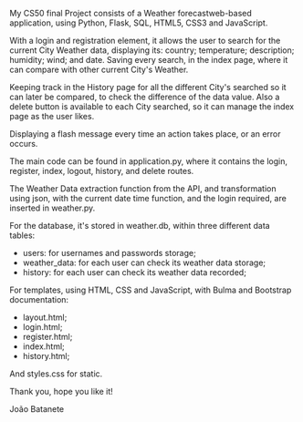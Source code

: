 My CS50 final Project consists of a Weather forecastweb-based application, using Python, Flask, SQL, HTML5, CSS3 and JavaScript.

With a login and registration element, it allows the user to search for the current City Weather data, displaying its: country; temperature; description; humidity; wind; and date. 
Saving every search, in the index page, where it can compare with other current City's Weather. 

Keeping track in the History page for all the different City's searched so it can later be compared, to check the difference of the data value.
Also a delete button is available to each City searched, so it can manage the index page as the user likes. 

Displaying a flash message every time an action takes place, or an error occurs.

The main code can be found in application.py, where it contains the login, register, index, logout, history, and delete routes.

The Weather Data extraction function from the API, and transformation using json, with the current date time function, and the login required, are inserted in weather.py.

For the database, it's stored in weather.db, within three different data tables:
- users: for usernames and passwords storage;
- weather_data: for each user can check its weather data storage;
- history: for each user can check its weather data recorded;

For templates, using HTML, CSS and JavaScript, with Bulma and Bootstrap documentation:
- layout.html;
- login.html;
- register.html;
- index.html;
- history.html;

And styles.css for static.

Thank you, hope you like it!

João Batanete